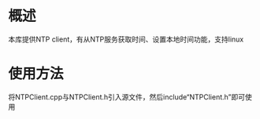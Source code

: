 # 概述
本库提供NTP client，有从NTP服务获取时间、设置本地时间功能，支持linux
# 使用方法
将NTPClient.cpp与NTPClient.h引入源文件，然后include“NTPClient.h”即可使用